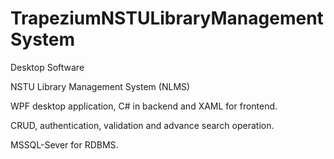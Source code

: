 # TrapeziumNSTULibraryManagementSystem
Desktop Software 

NSTU Library Management System (NLMS)

WPF desktop application, C# in backend and XAML for frontend.

CRUD, authentication, validation and advance search operation.

MSSQL-Sever for RDBMS. 
